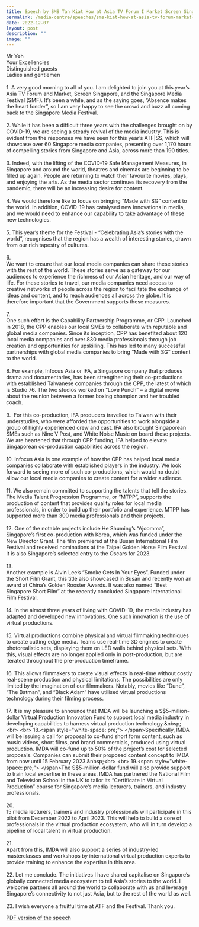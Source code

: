 ```yaml
---
title: Speech by SMS Tan Kiat How at Asia TV Forum I Market Screen Singapore
permalink: /media-centre/speeches/sms-kiat-how-at-asia-tv-forum-market-screen-singapore/
date: 2022-12-07
layout: post
description: ""
image: ""
---
```

Mr Yeh<br>
Your Excellencies<br>
Distinguished guests<br>
Ladies and gentlemen<br>
<br>
1.<span style="white-space: pre;"> 		</span>A very good morning to all of you. I am delighted to join you at this year’s Asia TV Forum and Market, Screen Singapore, and the Singapore Media Festival (SMF). It’s been a while, and as the saying goes, “Absence makes the heart fonder”, so I am very happy to see the crowd and buzz all coming back to the Singapore Media Festival.&nbsp;<br>
<br>
2.<span style="white-space: pre;"> 		</span>While it has been a difficult three years with the challenges brought on by COVID-19, we are seeing a steady revival of the media industry. This is evident from the responses we have seen for this year’s ATF|SS, which will showcase over 60 Singapore media companies, presenting over 1,170 hours of compelling stories from Singapore and Asia, across more than 190 titles.<br>
<br>
3.<span style="white-space: pre;"> 		</span>Indeed, with the lifting of the COVID-19 Safe Management Measures, in Singapore and around the world, theatres and cinemas are beginning to be filled up again. People are returning to watch their favourite movies, plays, and enjoying the arts. As the media sector continues its recovery from the pandemic, there will be an increasing desire for content.&nbsp;<br>
<br>
4.<span style="white-space: pre;"> 		</span>We would therefore like to focus on bringing “Made with SG” content to the world. In addition, COVID-19 has catalysed new innovations in media, and we would need to enhance our capability to take advantage of these new technologies.&nbsp;<br>
<br>
5.<span style="white-space: pre;"> 		</span>This year’s theme for the Festival - “Celebrating Asia’s stories with the world”, recognises that the region has a wealth of interesting stories, drawn from our rich tapestry of cultures.<br>
<br>
6.<span style="white-space: pre;">		</span><span> </span>We want to ensure that our local media companies can share these stories with the rest of the world. These stories serve as a gateway for our audiences to experience the richness of our Asian heritage, and our way of life. For these stories to travel, our media companies need access to creative networks of people across the region to facilitate the exchange of ideas and content, and to reach audiences all across the globe. It is therefore important that the Government supports these measures.&nbsp; &nbsp;<br>
<br>
7.<span style="white-space: pre;">		</span><span> </span>One such effort is the Capability Partnership Programme, or CPP. Launched in 2018, the CPP enables our local SMEs to collaborate with reputable and global media companies. Since its inception, CPP has benefited about 120 local media companies and over 830 media professionals through job creation and opportunities for upskilling. This has led to many successful partnerships with global media companies to bring “Made with SG” content to the world.<br>
<br>
8.<span style="white-space: pre;"> 		</span>For example, Infocus Asia or IFA, a Singapore company that produces drama and documentaries, has been strengthening their co-productions with established Taiwanese companies through the CPP, the latest of which is Studio 76. The two studios worked on “Love Punch” – a digital movie about the reunion between a former boxing champion and her troubled coach.<br>
<br>
9.<span style="white-space: pre;">		</span><span> </span>For this co-production, IFA producers travelled to Taiwan with their understudies, who were afforded the opportunities to work alongside a group of highly experienced crew and cast. IFA also brought Singaporean SMEs such as Nine V Post, and White Noise Music on board these projects. We are heartened that through CPP funding, IFA helped to elevate Singaporean co-production capabilities across the region.<br>
<br>
10.<span style="white-space: pre;"> 		</span>Infocus Asia is one example of how the CPP has helped local media companies collaborate with established players in the industry. We look forward to seeing more of such co-productions, which would no doubt allow our local media companies to create content for a wider audience.<br>
<br>
11.<span style="white-space: pre;"> 		</span>We also remain committed to supporting the talents that tell the stories. The Media Talent Progression Programme, or “MTPP”, supports the production of content that provides quality roles for local media professionals, in order to build up their portfolio and experience. MTPP has supported more than 300 media professionals and their projects.&nbsp;<br>
<br>
12.<span style="white-space: pre;"> 		</span>One of the notable projects include He Shuming’s “Ajoomma”, Singapore’s first co-production with Korea, which was funded under the New Director Grant. The film premiered at the Busan International Film Festival and received nominations at the Taipei Golden Horse Film Festival. It is also Singapore’s selected entry to the Oscars for 2023.&nbsp;<br>
<br>
13.<span style="white-space: pre;"> 		</span>Another example is Alvin Lee’s “Smoke Gets In Your Eyes”. Funded under the Short Film Grant, this title also showcased in Busan and recently won an award at China’s Golden Rooster Awards. It was also named “Best Singapore Short Film” at the recently concluded Singapore International Film Festival.&nbsp;<br>
<br>
14.<span style="white-space: pre;"> 		</span>In the almost three years of living with COVID-19, the media industry has adapted and developed new innovations. One such innovation is the use of virtual productions.&nbsp;<br>
<br>
15.<span style="white-space: pre;"> 		</span>Virtual productions combine physical and virtual filmmaking techniques to create cutting edge media. Teams use real-time 3D engines to create photorealistic sets, displaying them on LED walls behind physical sets. With this, visual effects are no longer applied only in post-production, but are iterated throughout the pre-production timeframe.&nbsp;<br>
<br>
16.<span style="white-space: pre;"> 		</span>This allows filmmakers to create visual effects in real-time without costly real-scene production and physical limitations. The possibilities are only limited by the imagination of our filmmakers. Notably, movies like “Dune”, “The Batman”, and “Black Adam” have utilised virtual productions technology during their filming process.&nbsp;<br>
<br>
17.<span style="white-space: pre;"> 		</span>It is my pleasure to announce that IMDA will be launching a S$5-million-dollar Virtual Production Innovation Fund to support local media industry in developing capabilities to harness virtual production technology.&nbsp;<br>
<br>
18.<span style="white-space: pre;"> 		</span>Specifically, IMDA will be issuing a call for proposal to co-fund short form content, such as music videos, short films, and brand commercials, produced using virtual production. IMDA will co-fund up to 50% of the project’s cost for selected proposals. Companies can submit their proposed content concept to IMDA from now until 15 February 2023.&nbsp;<br>
<br>
19.<span style="white-space: pre;"> 		</span>The S$5-million-dollar fund will also provide support to train local expertise in these areas. IMDA has partnered the National Film and Television School in the UK to tailor its “Certificate in Virtual Production” course for Singapore’s media lecturers, trainers, and industry professionals.<br>
<br>
20.<span style="white-space: pre;"> 		</span>15 media lecturers, trainers and industry professionals will participate in this pilot from December 2022 to April 2023. This will help to build a core of professionals in the virtual production ecosystem, who will in turn develop a pipeline of local talent in virtual production.<br>
<br>
21.<span style="white-space: pre;"> 		</span>Apart from this, IMDA will also support a series of industry-led masterclasses and workshops by international virtual production experts to provide training to enhance the expertise in this area.<br>
<br>
22.<span style="white-space: pre;"> 		</span>Let me conclude. The initiatives I have shared capitalise on Singapore’s globally connected media ecosystem to tell Asia’s stories to the world. I welcome partners all around the world to collaborate with us and leverage Singapore’s connectivity to not just Asia, but to the rest of the world as well.<br>
<br>
23.<span style="white-space: pre;"> 		</span>I wish everyone a fruitful time at ATF and the Festival. Thank you.<br>

[PDF version of the speech](/files/Speeches%202022/transcript%20of%20speech%20by%20sms%20tan%20kiat%20how%20at%20atf-ss%20.pdf)